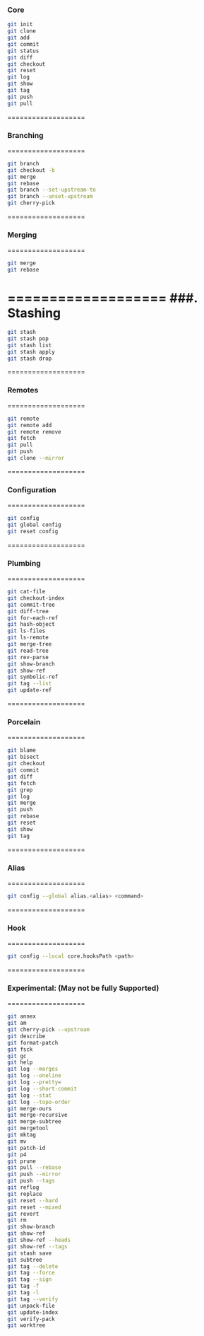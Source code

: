 
### Core

   ```sh
git init
git clone
git add
git commit
git status
git diff
git checkout
git reset
git log
git show
git tag
git push
git pull
   ```
===================
### Branching
===================
   ```sh
git branch
git checkout -b
git merge
git rebase
git branch --set-upstream-to
git branch --unset-upstream
git cherry-pick
   ```
===================
### Merging
===================
   ```sh
git merge
git rebase
   ```
===================
###. Stashing
===================
   ```sh
git stash
git stash pop
git stash list
git stash apply
git stash drop
   ```
===================
###   Remotes
===================
   ```sh
git remote
git remote add
git remote remove
git fetch
git pull
git push
git clone --mirror
   ```
===================
### Configuration
===================
   ```sh
git config
git global config
git reset config
   ```
===================
### Plumbing
===================
   ```sh
git cat-file
git checkout-index
git commit-tree
git diff-tree
git for-each-ref
git hash-object
git ls-files
git ls-remote
git merge-tree
git read-tree
git rev-parse
git show-branch
git show-ref
git symbolic-ref
git tag --list
git update-ref
   ```
===================
### Porcelain
===================
   ```sh
git blame
git bisect
git checkout
git commit
git diff
git fetch
git grep
git log
git merge
git push
git rebase
git reset
git show
git tag
   ```
===================
### Alias
===================
   ```sh
git config --global alias.<alias> <command>
   ```
===================
### Hook
===================
   ```sh
git config --local core.hooksPath <path>
   ```
===================
### Experimental: (May not be fully Supported)
===================
   ```sh
git annex
git am
git cherry-pick --upstream
git describe
git format-patch
git fsck
git gc
git help
git log --merges
git log --oneline
git log --pretty=
git log --short-commit
git log --stat
git log --topo-order
git merge-ours
git merge-recursive
git merge-subtree
git mergetool
git mktag
git mv
git patch-id
git p4
git prune
git pull --rebase
git push --mirror
git push --tags
git reflog
git replace
git reset --hard
git reset --mixed
git revert
git rm
git show-branch
git show-ref
git show-ref --heads
git show-ref --tags
git stash save
git subtree
git tag --delete
git tag --force
git tag --sign
git tag -f
git tag -l
git tag --verify
git unpack-file
git update-index
git verify-pack
git worktree
   ```
